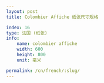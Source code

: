 ```yaml
---
layout: post
title: Colombier Affiche 纸张尺寸规格

index: 16
type: 法国 (纸张)
info:
    name: colombier affiche
    width: 600
    height: 800
    unit: 毫米

permalink: /cn/french/:slug/
---
```



